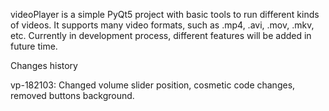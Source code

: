 videoPlayer is a simple PyQt5 project with basic tools to run different kinds of videos. It supports many video formats, such as .mp4, .avi, .mov, .mkv, etc. Currently in development process, different features will be added in future time.

Changes history

vp-182103: Changed volume slider position, cosmetic code changes, removed buttons background.
